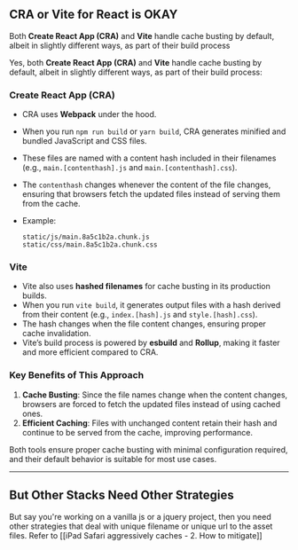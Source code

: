 ## CRA or Vite for React is OKAY

Both **Create React App (CRA)** and **Vite** handle cache busting by default, albeit in slightly different ways, as part of their build process

Yes, both **Create React App (CRA)** and **Vite** handle cache busting by default, albeit in slightly different ways, as part of their build process:

### **Create React App (CRA)**

- CRA uses **Webpack** under the hood.
- When you run `npm run build` or `yarn build`, CRA generates minified and bundled JavaScript and CSS files.
- These files are named with a content hash included in their filenames (e.g., `main.[contenthash].js` and `main.[contenthash].css`).
- The `contenthash` changes whenever the content of the file changes, ensuring that browsers fetch the updated files instead of serving them from the cache.
- Example:
    
    ```
    static/js/main.8a5c1b2a.chunk.js
    static/css/main.8a5c1b2a.chunk.css
    ```
    

### **Vite**

- Vite also uses **hashed filenames** for cache busting in its production builds.
- When you run `vite build`, it generates output files with a hash derived from their content (e.g., `index.[hash].js` and `style.[hash].css`).
- The hash changes when the file content changes, ensuring proper cache invalidation.
- Vite’s build process is powered by **esbuild** and **Rollup**, making it faster and more efficient compared to CRA.

### **Key Benefits of This Approach**

1. **Cache Busting**: Since the file names change when the content changes, browsers are forced to fetch the updated files instead of using cached ones.
2. **Efficient Caching**: Files with unchanged content retain their hash and continue to be served from the cache, improving performance.

Both tools ensure proper cache busting with minimal configuration required, and their default behavior is suitable for most use cases.


---


## But Other Stacks Need Other Strategies

But say you're working on a vanilla js or a jquery project, then you need other strategies that deal with unique filename or unique url to the asset files. Refer to [[iPad Safari aggressively caches - 2. How to mitigate]]